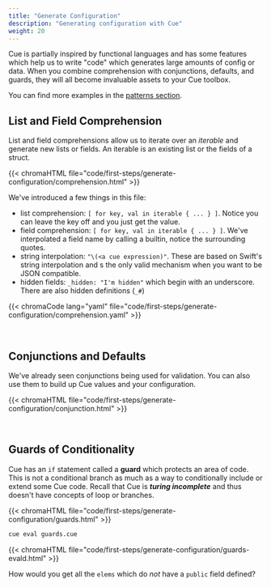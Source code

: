 ```yaml
---
title: "Generate Configuration"
description: "Generating configuration with Cue"
weight: 20
---
```


Cue is partially inspired by functional languages
and has some features which help us to write
"code" which generates large amounts of config or data.
When you combine comprehension with conjunctions, defaults, and guards,
they will all become invaluable assets to your Cue toolbox.

You can find more examples in the [patterns section](/patterns/).

## List and Field Comprehension

List and field comprehensions allow us to iterate over an _iterable_
and generate new lists or fields. An iterable is an existing list or the fields of a struct.

{{< chromaHTML file="code/first-steps/generate-configuration/comprehension.html" >}}

We've introduced a few things in this file:

- list comprehension: `[ for key, val in iterable { ... } ]`. Notice you can leave the key off and you just get the value.
- field comprehension: `[ for key, val in iterable { ... } ]`. We've interpolated a field name by calling a builtin, notice the surrounding quotes.
- string interpolation: `"\(<a cue expression)"`. These are based on Swift's string interpolation and s the only valid mechanism when you want to be JSON compatible.
- hidden fields: `_hidden: "I'm hidden"` which begin with an underscore. There are also hidden definitions (`_#`)

{{< chromaCode lang="yaml" file="code/first-steps/generate-configuration/comprehension.yaml" >}}


<br>

## Conjunctions and Defaults

We've already seen conjunctions being used for validation.
You can also use them to build up Cue values and your configuration.

{{< chromaHTML file="code/first-steps/generate-configuration/conjunction.html" >}}

<br>

## Guards of Conditionality

Cue has an `if` statement called a __guard__ which protects an area of code.
This is not a conditional branch as much as a way to conditionally include or extend some Cue code.
Recall that Cue is *__turing incomplete__* and thus doesn't have concepts of loop or branches.

{{< chromaHTML file="code/first-steps/generate-configuration/guards.html" >}}

```sh
cue eval guards.cue
```

{{< chromaHTML file="code/first-steps/generate-configuration/guards-evald.html" >}}

How would you get all the `elems` which do _not_ have a `public` field defined?
